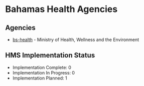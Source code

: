 # Bahamas Health Agencies

## Agencies

- [bs-health](bs-health/index.md) - Ministry of Health, Wellness and the Environment

## HMS Implementation Status

- Implementation Complete: 0
- Implementation In Progress: 0
- Implementation Planned: 1
